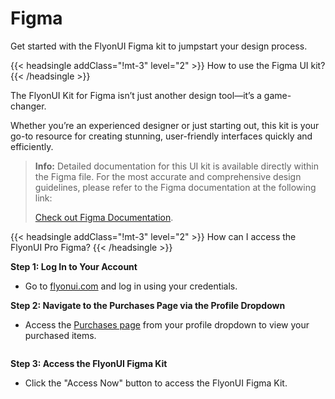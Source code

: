 # Figma

Get started with the FlyonUI Figma kit to jumpstart your design process.

<!-------------------- How to use the Figma UI kit? -------------------->
{{< headsingle addClass="!mt-3" level="2" >}} How to use the Figma UI kit? {{< /headsingle >}}

The FlyonUI Kit for Figma isn’t just another design tool—it’s a game-changer.

Whether you’re an experienced designer or just starting out, this kit is your go-to resource for creating stunning, user-friendly interfaces quickly and efficiently.

> **Info:** Detailed documentation for this UI kit is available directly within the Figma file. For the most accurate and comprehensive design guidelines, please refer to the Figma documentation at the following link:
> 
> <a class="link link-primary font-semibold" target="_blank" href="https://www.figma.com/design/qxQVtQowUujXoXl6CnjIg8/flyonui-figma-uikit-preview?node-id=11109-578762&t=hKerz9jFyZ2z45tL-0">Check out Figma Documentation</a>.

<!-------------------- How can I access the FlyonUI Pro Figma? -------------------->  
{{< headsingle addClass="!mt-3" level="2" >}} How can I access the FlyonUI Pro Figma? {{< /headsingle >}}

**Step 1: Log In to Your Account**
- Go to <a class="link link-primary" href="https://flyonui.com/">flyonui.com</a> and log in using your credentials.
  
**Step 2: Navigate to the Purchases Page via the Profile Dropdown**
- Access the <a class="link link-primary" target="_blank" href="https://flyonui.com/purchases">Purchases page</a> from your profile dropdown to view your purchased items.
    
<img src="https://cdn.flyonui.com/fy-assets/assets/images/figma-purchases.png" alt="" class="shadow-md rounded-md">  
        
**Step 3: Access the FlyonUI Figma Kit**
- Click the "Access Now" button to access the FlyonUI Figma Kit.
